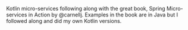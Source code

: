 Kotlin micro-services following along with the great book, Spring Micro-services in Action by @carnellj. 
Examples in the book are in Java but I followed along and did my own Kotlin versions.